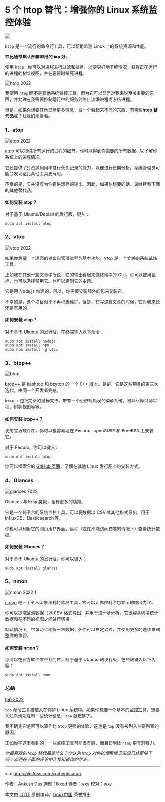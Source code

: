 [#]: subject: "5 htop Alternatives to Enhance Your Linux System Monitoring Experience"
[#]: via: "https://itsfoss.com/authenticator/"
[#]: author: "Ankush Das https://itsfoss.com/author/ankush/"
[#]: collector: "lkxed"
[#]: translator: "wxy"
[#]: reviewer: "wxy"
[#]: publisher: "wxy"
[#]: url: "https://linux.cn/article-15294-1.html"

5 个 htop 替代：增强你的 Linux 系统监控体验
======

![][0]

`htop` 是一个流行的命令行工具，可以帮助监测 Linux 上的系统资源和性能。

**它比通常默认开箱即用的 top 好**。

使用 `htop`，你可以对进程进行过滤和排序，以便更好地了解情况，获得正在运行的进程的树状视图，并在需要时杀死进程。

![htop 2022][1]

我使用 `htop` 而不是其他系统监控工具，因为它可以显示对我来说至关重要的东西，并允许在我需要控制运行中的服务时终止流氓进程或冻结进程。

但是，如果你想要其他显示更多信息，或一个看起来不同的东西，有哪些**htop 替代品**呢？让我们来看看。

### 1、atop

![atop 2022][3]

[atop][4] 可以提供所有运行的进程的细节。你可以得到你需要的所有数据，以了解你系统上的进程情况。

它还提供了对资源利用率进行永久记录的能力，以便进行长期分析。系统管理员可能会发现这比其他工具更有用。

不幸的是，它并没有为你提供漂亮的输出。因此，如果你想要的话，请继续看下面的其他替代品。

#### 如何安装 atop？

对于基于 Ubuntu/Debian 的发行版，键入：

```
sudo apt install atop
```

### 2、vtop

![vtop 2022][5]

如果你想要一个漂亮的输出和管理进程的基本功能，[vtop][6] 是一个完美的系统监控工具。

正如我在其他一些文章中所说，它的输出看起来像终端中的 GUI。你可以使用鼠标，也可以选择禁用它。也可以定制它的主题。

它是用 Node.js 构建的。所以，你需要安装额外的包来安装它。

不幸的是，这个项目似乎不再积极维护。但是，在写这篇文章的时候，它对我来说还是有用的。

#### 如何安装 vtop？

对于基于 Ubuntu 的发行版，在终端输入以下命令：

```
sudo apt install nodejs
sudo apt install npm
sudo npm install -g vtop
```

### 3、btop++

![btop][7]

[btop++][8] 是 bashtop 和 bpytop 的一个 C++ 版本。是的，它是这些项目的第三次迭代，由同一个开发者完成。

`btop++` 包括完全的鼠标支持，带有一个受游戏启发的菜单系统，可以让你过滤进程、树状视图等等。

#### 如何安装 btop++？

使用官方软件库，你可以很容易地在 Fedora、openSUSE 和 FreeBSD 上安装它。

对于 Fedora，你可以键入：

```
sudo dnf install btop
```

你可以探索它的 [GitHub 页面][8]，了解在其他 Linux 发行版上的安装方式。

### 4、Glances

![glances 2022][9]

Glances 与 `htop` 类似，但有更多的功能。

它是一个跨平台的系统监控工具，可以将数据以 CSV 或其他格式导出，用于 InfluxDB、Elasticsearch 等。

你也可以利用它的网页用户界面，远程（或在不能访问终端的情况下）查看统计数据。

#### 如何安装 Glances？

对于基于 Ubuntu 的发行版，你可以键入：

```
sudo apt install glances
```

### 5、nmon

![nmon 2022 1][10]

[nmon][11] 是一个令人印象深刻的监测工具，它可以让你控制你想显示的输出内容。

你可以提取监测数据（以 CSV 格式导出）并用于进一步分析。它很容易切换统计数据和在不同的视图之间进行切换。

默认情况下，它每两秒刷新一次数据，但你可以自定义它，并使用更多的选项来调整你的体验。

#### 如何安装 nmon？

你可以在官方软件库中找到它。对于基于 Ubuntu 的发行版，在终端键入以下内容：

```
sudo apt install nmon
```

### 总结

[top 2022][12]

`top` 命令工具被植入在你的 Linux 系统中。如果你想要一个基本的监控工具，想要关注系统进程和一些统计信息，`top` 就足够了。

我不确定它是否可以算作比 `htop` 更强的体验，这也是 `top` 没有被列入主要列表的原因。

正如你在这里看到的，一些监控工具可能很有趣，而且证明比 `htop` 更有洞察力。

*你最喜欢的 `htop` 替代品是什么？你认为 `htop` 对你的使用情况来说已经足够了吗？欢迎在下面的评论中让我知道你的想法。*

--------------------------------------------------------------------------------

via: https://itsfoss.com/authenticator/

作者：[Ankush Das][a]
选题：[lkxed][b]
译者：[wxy](https://github.com/wxy)
校对：[wxy](https://github.com/wxy)

本文由 [LCTT](https://github.com/LCTT/TranslateProject) 原创编译，[Linux中国](https://linux.cn/) 荣誉推出

[a]: https://itsfoss.com/author/ankush/
[b]: https://github.com/lkxed
[1]: https://itsfoss.com/wp-content/uploads/2022/11/htop-2022.png
[2]: https://itsfoss.com/linux-system-monitoring-tools/
[3]: https://itsfoss.com/wp-content/uploads/2022/11/atop-2022.png
[4]: https://www.atoptool.nl/index.php
[5]: https://itsfoss.com/wp-content/uploads/2022/11/vtop-2022.png
[6]: https://github.com/MrRio/vtop
[7]: https://itsfoss.com/wp-content/uploads/2022/11/btop.png
[8]: https://github.com/aristocratos/btop
[9]: https://itsfoss.com/wp-content/uploads/2022/11/glances-2022.png
[10]: https://itsfoss.com/wp-content/uploads/2022/11/nmon-2022-1.png
[11]: https://nmon.sourceforge.net/pmwiki.php?n=Main.HomePage
[12]: https://itsfoss.com/wp-content/uploads/2022/11/top-2022.png
[0]: https://img.linux.net.cn/data/attachment/album/202211/27/113700npcbceb0c0prbqcn.jpg